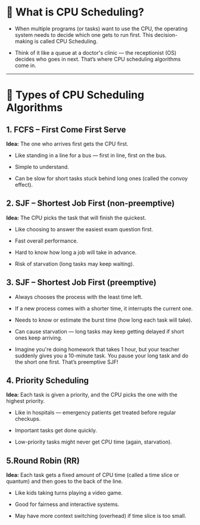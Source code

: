 # 🌟 **What is CPU Scheduling?**
- When multiple programs (or tasks) want to use the CPU, the operating system needs to decide which one gets to run first. This decision-making is called CPU Scheduling.

- Think of it like a queue at a doctor's clinic — the receptionist (OS) decides who goes in next. That’s where CPU scheduling algorithms come in.
---
# 🔁 **Types of CPU Scheduling Algorithms**

## **1. FCFS – First Come First Serve**
**Idea:** The one who arrives first gets the CPU first.

- Like standing in a line for a bus — first in line, first on the bus.

- Simple to understand.

- Can be slow for short tasks stuck behind long ones (called the convoy effect).

## **2. SJF – Shortest Job First (non-preemptive)**
**Idea:** The CPU picks the task that will finish the quickest.

- Like choosing to answer the easiest exam question first.

- Fast overall performance.

- Hard to know how long a job will take in advance.

- Risk of starvation (long tasks may keep waiting).
  
## **3. SJF – Shortest Job First (preemptive)**

- Always chooses the process with the least time left.

- If a new process comes with a shorter time, it interrupts the current one.

- Needs to know or estimate the burst time (how long each task will take).

- Can cause starvation — long tasks may keep getting delayed if short ones keep arriving.

- Imagine you're doing homework that takes 1 hour, but your teacher suddenly gives you a 10-minute task. You pause your long task and do the short one first. That’s preemptive SJF!

## **4. Priority Scheduling**

**Idea:** Each task is given a priority, and the CPU picks the one with the highest priority.

- Like in hospitals — emergency patients get treated before regular checkups.

- Important tasks get done quickly.

- Low-priority tasks might never get CPU time (again, starvation).

## **5.Round Robin (RR)**

**Idea:** Each task gets a fixed amount of CPU time (called a time slice or quantum) and then goes to the back of the line.

- Like kids taking turns playing a video game.

- Good for fairness and interactive systems.

- May have more context switching (overhead) if time slice is too small.
